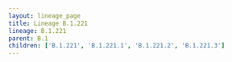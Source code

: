 ```yaml
---
layout: lineage_page
title: Lineage B.1.221
lineage: B.1.221
parent: B.1
children: ['B.1.221', 'B.1.221.1', 'B.1.221.2', 'B.1.221.3']
---
```

